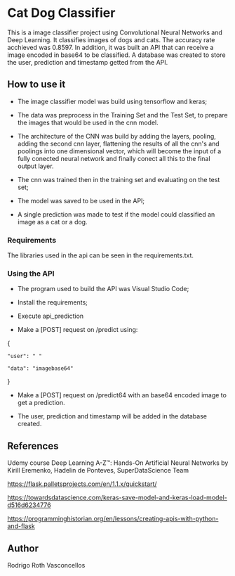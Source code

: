 # Cat Dog Classifier

This is a image classifier project using Convolutional Neural Networks and Deep Learning. It classifies images of dogs and cats. The accuracy rate acchieved was 0.8597.
In addition, it was built an API that can receive a image encoded in base64 to be classified. 
A database was created to store the user, prediction and timestamp getted from the API.

## How to use it

* The image classifier model was build using tensorflow and keras;

* The data was preprocess in the Training Set and the Test Set, to prepare the images that would be used in the cnn model.

* The architecture of the CNN was build by adding the layers, pooling, adding the second cnn layer, flattening the results of all the cnn's and poolings into one dimensional vector, which will become the input of a fully conected neural network and finally conect all this to the final output layer.

* The cnn was trained then in the training set and evaluating on the test set;

* The model was saved to be used in the API;

* A single prediction was made to test if the model could classified an image as a cat or a dog.


### Requirements

The libraries used in the api can be seen in the requirements.txt.

### Using the API

* The program used to build the API was Visual Studio Code;

* Install the requirements;

* Execute api_prediction

* Make a [POST] request on /predict using:

{

	"user": " "

	"data": "imagebase64"
}


* Make a [POST] request on /predict64 with an base64 encoded image to get a prediction.

* The user, prediction and timestamp will be added in the database created.

## References

Udemy course Deep Learning A-Z™: Hands-On Artificial Neural Networks by Kirill Eremenko, Hadelin de Ponteves, SuperDataScience Team

https://flask.palletsprojects.com/en/1.1.x/quickstart/

https://towardsdatascience.com/keras-save-model-and-keras-load-model-d516d6234776

https://programminghistorian.org/en/lessons/creating-apis-with-python-and-flask


## Author

Rodrigo Roth Vasconcellos
